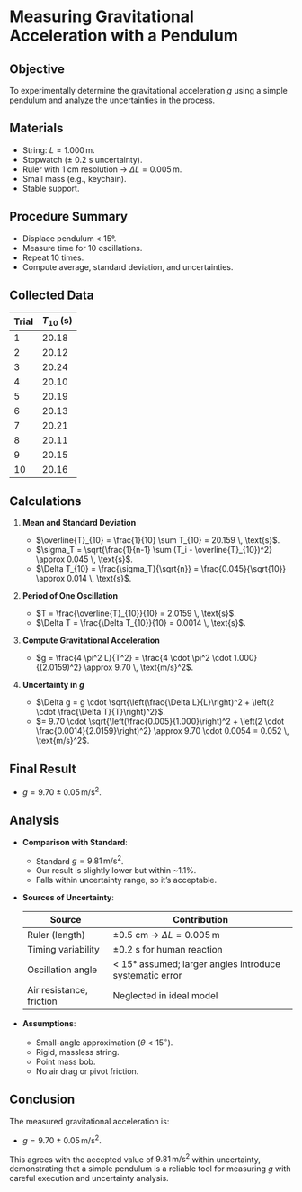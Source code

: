 # Measuring Gravitational Acceleration with a Pendulum

## Objective

To experimentally determine the gravitational acceleration $g$ using a simple pendulum and analyze the uncertainties in the process.

## Materials

- String: $L = 1.000 \, \text{m}$.
- Stopwatch (± 0.2 s uncertainty).
- Ruler with 1 cm resolution → $\Delta L = 0.005 \, \text{m}$.
- Small mass (e.g., keychain).
- Stable support.

## Procedure Summary

- Displace pendulum < 15°.
- Measure time for 10 oscillations.
- Repeat 10 times.
- Compute average, standard deviation, and uncertainties.

## Collected Data

| Trial | $T_{10}$ (s) |
|-------|--------------|
| 1     | 20.18        |
| 2     | 20.12        |
| 3     | 20.24        |
| 4     | 20.10        |
| 5     | 20.19        |
| 6     | 20.13        |
| 7     | 20.21        |
| 8     | 20.11        |
| 9     | 20.15        |
| 10    | 20.16        |

## Calculations

1. **Mean and Standard Deviation**
   - $\overline{T}_{10} = \frac{1}{10} \sum T_{10} = 20.159 \, \text{s}$.
   - $\sigma_T = \sqrt{\frac{1}{n-1} \sum (T_i - \overline{T}_{10})^2} \approx 0.045 \, \text{s}$.
   - $\Delta T_{10} = \frac{\sigma_T}{\sqrt{n}} = \frac{0.045}{\sqrt{10}} \approx 0.014 \, \text{s}$.

2. **Period of One Oscillation**
   - $T = \frac{\overline{T}_{10}}{10} = 2.0159 \, \text{s}$.
   - $\Delta T = \frac{\Delta T_{10}}{10} = 0.0014 \, \text{s}$.

3. **Compute Gravitational Acceleration**
   - $g = \frac{4 \pi^2 L}{T^2} = \frac{4 \cdot \pi^2 \cdot 1.000}{(2.0159)^2} \approx 9.70 \, \text{m/s}^2$.

4. **Uncertainty in $g$**
   - $\Delta g = g \cdot \sqrt{\left(\frac{\Delta L}{L}\right)^2 + \left(2 \cdot \frac{\Delta T}{T}\right)^2}$.
   - $= 9.70 \cdot \sqrt{\left(\frac{0.005}{1.000}\right)^2 + \left(2 \cdot \frac{0.0014}{2.0159}\right)^2} \approx 9.70 \cdot 0.0054 = 0.052 \, \text{m/s}^2$.

## Final Result

- $g = 9.70 \pm 0.05 \, \text{m/s}^2$.

## Analysis

- **Comparison with Standard**:
  - Standard $g = 9.81 \, \text{m/s}^2$.
  - Our result is slightly lower but within ~1.1%.
  - Falls within uncertainty range, so it’s acceptable.

- **Sources of Uncertainty**:

  | Source              | Contribution                  |
  |---------------------|--------------------------------|
  | Ruler (length)      | ±0.5 cm → $\Delta L = 0.005 \, \text{m}$ |
  | Timing variability  | ±0.2 s for human reaction     |
  | Oscillation angle   | < 15° assumed; larger angles introduce systematic error |
  | Air resistance, friction | Neglected in ideal model |

- **Assumptions**:
  - Small-angle approximation ($\theta < 15^\circ$).
  - Rigid, massless string.
  - Point mass bob.
  - No air drag or pivot friction.

## Conclusion

The measured gravitational acceleration is:

- $g = 9.70 \pm 0.05 \, \text{m/s}^2$.

This agrees with the accepted value of $9.81 \, \text{m/s}^2$ within uncertainty, demonstrating that a simple pendulum is a reliable tool for measuring $g$ with careful execution and uncertainty analysis.


